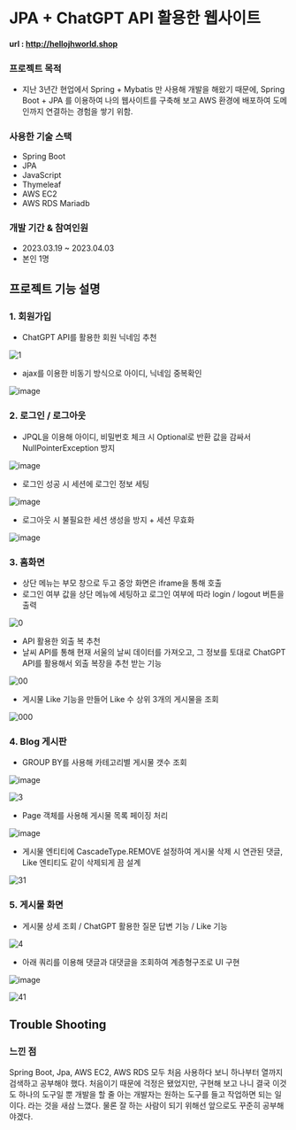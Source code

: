 # JPA + ChatGPT API 활용한 웹사이트
#### url : http://hellojhworld.shop


### 프로젝트 목적
- 지난 3년간 현업에서 Spring + Mybatis 만 사용해 개발을 해왔기 때문에,
Spring Boot + JPA 를 이용하여 나의 웹사이트를 구축해 보고
AWS 환경에 배포하여 도메인까지 연결하는 경험을 쌓기 위함.

### 사용한 기술 스택
- Spring Boot
- JPA
- JavaScript
- Thymeleaf
- AWS EC2
- AWS RDS Mariadb

### 개발 기간 & 참여인원
- 2023.03.19 ~ 2023.04.03
- 본인 1명

## 프로젝트 기능 설명

### 1. 회원가입

- ChatGPT API를 활용한 회원 닉네임 추천

![1](https://user-images.githubusercontent.com/100138691/229538580-360beb56-0f23-44aa-a433-e021e4cdff1d.PNG)

- ajax를 이용한 비동기 방식으로 아이디, 닉네임 중복확인

![image](https://user-images.githubusercontent.com/100138691/229544572-7872f19e-db9a-427d-a18b-2355546682b6.png)


### 2. 로그인 / 로그아웃

- JPQL을 이용해 아이디, 비밀번호 체크 시 Optional로 반환 값을 감싸서 NullPointerException 방지

![image](https://user-images.githubusercontent.com/100138691/229546426-a0112fdd-d9c9-4ca5-bd7e-4291b2f990cf.png)

- 로그인 성공 시 세션에 로그인 정보 세팅

![image](https://user-images.githubusercontent.com/100138691/229540816-e38223df-2f88-43c4-9f12-016771d67825.png)

- 로그아웃 시 불필요한 세션 생성을 방지 + 세션 무효화

![image](https://user-images.githubusercontent.com/100138691/229549235-353fd46a-8050-4fe6-a508-e5eae853b53f.png)


### 3. 홈화면

- 상단 메뉴는 부모 창으로 두고 중앙 화면은 iframe을 통해 호출
- 로그인 여부 값을 상단 메뉴에 세팅하고 로그인 여부에 따라 login / logout 버튼을 출력

![0](https://user-images.githubusercontent.com/100138691/229550260-f907a868-12a1-46f2-b2ea-ad7778de2c23.PNG)

- API 활용한 외출 복 추천
- 날씨 API를 통해 현재 서울의 날씨 데이터를 가져오고, 그 정보를 토대로 ChatGPT API를 활용해서 외출 복장을 추천 받는 기능

![00](https://user-images.githubusercontent.com/100138691/229550292-b3ef9ea3-d76f-41d9-8d8e-29fa681885b1.PNG)

- 게시물 Like 기능을 만들어 Like 수 상위 3개의 게시물을 조회

![000](https://user-images.githubusercontent.com/100138691/229550498-06c129ad-01ea-42d0-8fca-15e31d982d33.PNG)


### 4. Blog 게시판

- GROUP BY를 사용해 카테고리별 게시물 갯수 조회

![image](https://user-images.githubusercontent.com/100138691/229565260-51be59f5-8e1e-4f3a-97fe-4354ad466900.png)

![3](https://user-images.githubusercontent.com/100138691/229550772-90c41357-aaa1-4edd-815b-7afdc0b09b99.PNG)

- Page 객체를 사용해 게시물 목록 페이징 처리

![image](https://user-images.githubusercontent.com/100138691/229565732-8f9321ac-1b68-442e-9c8c-5767989dc5b7.png)

- 게시물 엔티티에 CascadeType.REMOVE 설정하여 게시물 삭제 시 연관된 댓글, Like 엔티티도 같이 삭제되게 끔 설계

![31](https://user-images.githubusercontent.com/100138691/229552723-da199fc1-0ad8-4595-9d1c-f98e2f1187e1.PNG)


### 5. 게시물 화면

- 게시물 상세 조회 / ChatGPT 활용한 질문 답변 기능 / Like 기능

![4](https://user-images.githubusercontent.com/100138691/229556282-d0f3462f-5600-415d-809b-2cf55f86365f.PNG)

- 아래 쿼리를 이용해 댓글과 대댓글을 조회하여 계층형구조로 UI 구현

![image](https://user-images.githubusercontent.com/100138691/229556989-f5ec08aa-fbbd-44f8-8a7e-b811a2f63860.png)

![41](https://user-images.githubusercontent.com/100138691/229567006-1a2cba57-8483-4099-a4e5-b45454f8b63d.PNG)


## Trouble Shooting 


### 느낀 점

Spring Boot, Jpa, AWS EC2, AWS RDS 모두 처음 사용하다 보니 하나부터 열까지 검색하고 공부해야 했다.
처음이기 때문에 걱정은 됐었지만, 구현해 보고 나니 결국 이것도 하나의 도구일 뿐
개발을 할 줄 아는 개발자는 원하는 도구를 들고 작업하면 되는 일이다. 라는 것을 새삼 느꼈다.
물론 잘 하는 사람이 되기 위해선 앞으로도 꾸준히 공부해야겠다.








